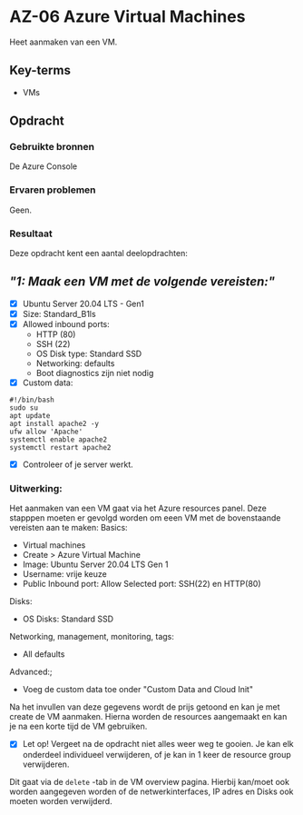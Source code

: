 # AZ-06 Azure Virtual Machines
Heet aanmaken van een VM.

## Key-terms
- VMs

## Opdracht
### Gebruikte bronnen
De Azure Console

### Ervaren problemen
Geen.

### Resultaat
Deze opdracht kent een aantal deelopdrachten:
## *"1: Maak een VM met de volgende vereisten:"*

- [x] Ubuntu Server 20.04 LTS - Gen1
- [x] Size: Standard_B1ls
- [x] Allowed inbound ports:
    - HTTP (80)
    - SSH (22)
    - OS Disk type: Standard SSD
    - Networking: defaults
    - Boot diagnostics zijn niet nodig
- [x] Custom data:

```   
#!/bin/bash
sudo su
apt update
apt install apache2 -y
ufw allow 'Apache'
systemctl enable apache2
systemctl restart apache2
```
- [x] Controleer of je server werkt.

### Uitwerking:

Het aanmaken van een VM gaat via het Azure resources panel.
Deze stapppen moeten er gevolgd worden om eeen VM met de bovenstaande vereisten aan te maken:
Basics:
- Virtual machines
- Create > Azure Virtual Machine
- Image: Ubuntu Server 20.04 LTS Gen 1
- Username: vrije keuze
- Public Inbound port: Allow Selected port: SSH(22) en HTTP(80)

Disks:
- OS Disks: Standard SSD


Networking, management, monitoring, tags:
- All defaults

Advanced:;
- Voeg de custom data toe onder "Custom Data and Cloud Init"

Na het invullen van deze gegevens wordt de prijs getoond en kan je met create de VM aanmaken. Hierna worden de resources aangemaakt en kan je na een korte tijd de VM gebruiken. 


- [x] Let op! Vergeet na de opdracht niet alles weer weg te gooien. Je kan elk onderdeel individueel verwijderen, of je kan in 1 keer de resource group verwijderen.

Dit gaat via de ```delete``` -tab in de VM overview pagina.
Hierbij kan/moet ook worden aangegeven worden of de netwerkinterfaces, IP adres en Disks ook moeten worden verwijderd.